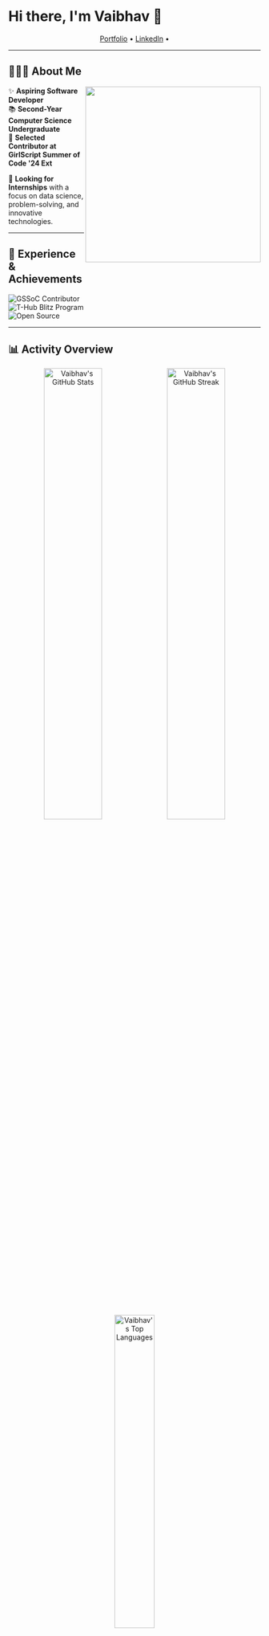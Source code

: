 # Hi there, I'm Vaibhav 👋  

<p align="center">
  <a href="https://vaibhavjakkula17.wixsite.com/portfolio">Portfolio</a> • 
  <a href="https://www.linkedin.com/in/vaibhav-jakkula">LinkedIn</a> • 
</p>  

---

## 👨🏻‍💻 About Me  
<img src="https://raw.githubusercontent.com/CharVaibhav/CharVaibhav/main/assets/illustration.png" align="right" width="350px">

✨ **Aspiring Software Developer**  
📚 **Second-Year Computer Science Undergraduate**  
🎯 **Selected Contributor at GirlScript Summer of Code '24 Ext**  

💼 **Looking for Internships** with a focus on data science, problem-solving, and innovative technologies.  

---

## 🌱 Experience & Achievements  
![GSSoC Contributor](https://img.shields.io/badge/GSSoC%20'24%20Ext-Contributor-blueviolet?style=for-the-badge)  
![T-Hub Blitz Program](https://img.shields.io/badge/T--Hub-Blitz%20Program-orange?style=for-the-badge)  
![Open Source](https://img.shields.io/badge/Open%20Source-Contributor-brightgreen?style=for-the-badge)  

---

## 📊 Activity Overview  
<p align="center">
  <img src="https://github-readme-stats.vercel.app/api?username=CharVaibhav&show_icons=true&theme=radical&hide_border=true" alt="Vaibhav's GitHub Stats" width="48%" />  
  <img src="https://github-readme-streak-stats.herokuapp.com/?user=CharVaibhav&theme=radical&hide_border=true" alt="Vaibhav's GitHub Streak" width="48%" />
</p>

<p align="center">
  <img src="https://github-readme-stats.vercel.app/api/top-langs/?username=CharVaibhav&layout=compact&theme=radical&hide_border=true" alt="Vaibhav's Top Languages" width="40%" />
</p>

---

## 📈 Goals for 2024  
- Secure a **Summer Analyst Internship**  
- Deepen my knowledge in **Machine Learning**  
- Contribute more to **Open Source Communities**  

---

## 💬 Let's Connect  
Feel free to reach out through my [LinkedIn](https://www.linkedin.com/in/vaibhav-jakkula). Always open to interesting conversations and collaboration opportunities!  

<p align="center">
  <img src="https://img.shields.io/github/followers/CharVaibhav?label=Follow%20Me&style=social" alt="GitHub followers">
</p>
